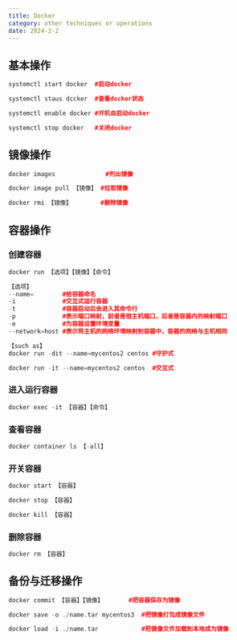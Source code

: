 ```yaml
---
title: Docker
category: other techniques or operations
date: 2024-2-2
---
```


## 基本操作

```cpp
systemctl start docker  #启动docker

systemctl staus dccker  #查看docker状态

systemctl enable docker #开机自启动docker

systemctl stop docker   #关闭docker
```

## 镜像操作

```cpp
docker images              #列出镜像

docker image pull 【镜像】 #拉取镜像

docker rmi 【镜像】        #删除镜像
```

## 容器操作

### 创建容器

```cpp
docker run 【选项】【镜像】【命令】

【选项】
--name=        #给容器命名
-i             #交互式运行容器
-t             #容器启动后会进入其命令行
-p             #表示端口映射，前者是宿主机端口，后者是容器内的映射端口
-e             #为容器设置环境变量
--network=host #表示将主机的网络环境映射到容器中，容器的网络与主机相同

【such as】
docker run -dit --name=mycentos2 centos #守护式

docker run -it --name=mycentos2 centos  #交互式
```

### 进入运行容器

```cpp
docker exec -it 【容器】【命令】
```

### 查看容器

```cpp
docker container ls 【-all】
```

### 开关容器

```cpp
docker start 【容器】

docker stop 【容器】

docker kill 【容器】
```

### 删除容器

```cpp
docker rm 【容器】
```

## 备份与迁移操作

```cpp
docker commit 【容器】【镜像】       #把容器保存为镜像

docker save -o ./name.tar mycentos3  #把镜像打包成镜像文件

docker load -i ./name.tar            #把镜像文件加载到本地成为镜像
```
